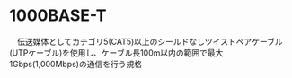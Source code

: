 # 1000BASE-T
　伝送媒体としてカテゴリ5(CAT5)以上のシールドなしツイストペアケーブル(UTPケーブル)を使用し、ケーブル長100m以内の範囲で最大1Gbps(1,000Mbps)の通信を行う規格
